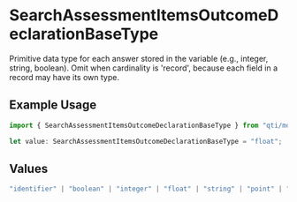 # SearchAssessmentItemsOutcomeDeclarationBaseType

Primitive data type for each answer stored in the variable (e.g., integer, string, boolean). Omit when cardinality is 'record', because each field in a record may have its own type.

## Example Usage

```typescript
import { SearchAssessmentItemsOutcomeDeclarationBaseType } from "qti/models/operations";

let value: SearchAssessmentItemsOutcomeDeclarationBaseType = "float";
```

## Values

```typescript
"identifier" | "boolean" | "integer" | "float" | "string" | "point" | "pair" | "directedPair" | "duration" | "file" | "uri"
```